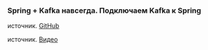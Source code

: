 ### Spring + Kafka навсегда. Подключаем Kafka к Spring
источник. [GitHub](https://github.com/Faoxis/spring-kafka-demo)

источник. [Видео](https://www.youtube.com/watch?v=QT68v_zoo2w)